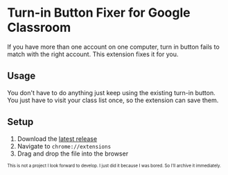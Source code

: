 # Turn-in Button Fixer for Google Classroom
If you have more than one account on one computer, turn in button fails to match with the right account. This extension fixes it for you.

## Usage
You don't have to do anything just keep using the existing turn-in button. You just have to visit your class list once, so the extension can save them.

## Setup
 1. Download the [latest release](https://github.com/FKLC/turnin-button-fixer/releases/latest/download/turnin-button-fixer.crx)
 2. Navigate to `chrome://extensions`
 3. Drag and drop the file into the browser
 
<small><small>This is not a project I look forward to develop. I just did it because I was bored. So I'll archive it immediately.</small></small>
